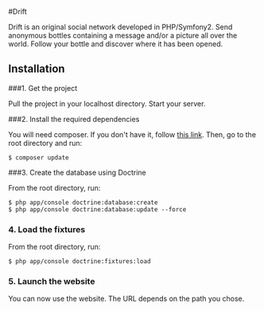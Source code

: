 #Drift

Drift is an original social network developed in PHP/Symfony2. Send anonymous bottles containing a message and/or a picture all over the world. Follow your bottle and discover where it has been opened.

## Installation

###1. Get the project

Pull the project in your localhost directory. Start your server.

###2. Install the required dependencies

You will need composer. If you don't have it, follow [this link](https://getcomposer.org/download/ "https://getcomposer.org/download/").
Then, go to the root directory and run:

```shell 
$ composer update
```

###3. Create the database using Doctrine

From the root directory, run:
```shell
$ php app/console doctrine:database:create
$ php app/console doctrine:database:update --force
```

### 4. Load the fixtures

From the root directory, run:

```shell
$ php app/console doctrine:fixtures:load
```

### 5. Launch the website

You can now use the website. The URL depends on the path you chose.
